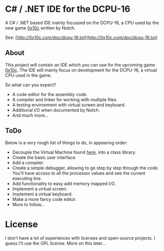 # C# / .NET IDE for the DCPU-16

A C# / .NET based IDE mainly focussed on the DCPU-16, a CPU used by the new game [0x10c](http://0x10c.com/) written by Notch.

See: [http://0x10c.com/doc/dcpu-16.txt](http://0x10c.com/doc/dcpu-16.txt)

## About

This project will contain an IDE which you can use for the upcoming game [0x10c](http://0x10c.com/).
The IDE will mainly focus on development for the DCPU-16, a virtual CPU used in the game.

So what can you expect?

* A code editor for the assembly code.
* A compiler and linker for working with multiple files.
* A testing environment with virtual screen and keyboard.
* Additional I/O when documented by Notch.
* And much more...

## ToDo

Below is a very rough list of things to do, in appearing order:

* Decouple the Virtual Machine found [here](https://github.com/jwvdiermen/DCPU-16), into a class library.
* Create the basic user interface.
* Add a compiler.
* Create a simple debugger, allowing to go step by step through the code. You'll have access to all the processor values and see the current executing line.
* Add functionality to easy add memory mapped I/O.
* Implement a virtual screen.
* Implement a virtual keyboard.
* Make a more fancy code editor.
* More to follow...

# License

I don't have a lot of experiences with licenses and open-source projects. I guess I'll use the GPL license.
More on this later...